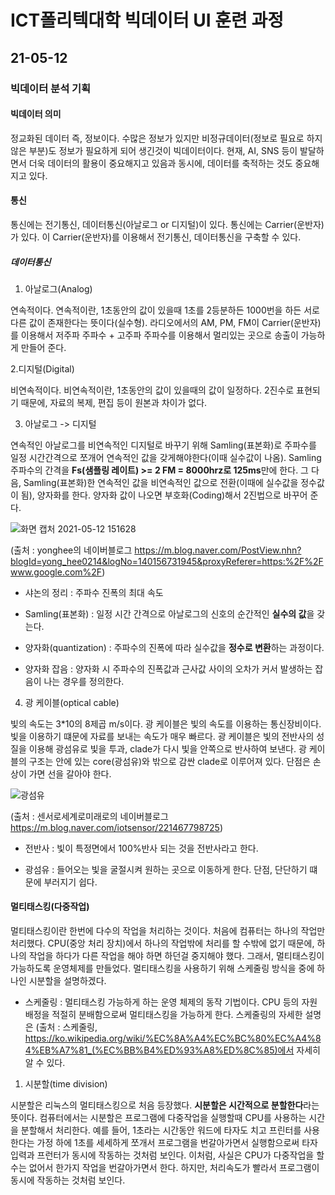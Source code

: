 # ICT폴리텍대학 빅데이터 UI 훈련 과정

## 21-05-12

### 빅데이터 분석 기획

#### 빅데이터 의미

정교화된 데이터 즉, 정보이다. 수많은 정보가 있지만 비정규데이터(정보로 필요로 하지 않은 부분)도 정보가 필요하게 되어 생긴것이 빅데이터이다. 현재, AI, SNS 등이 발달하면서 더욱 데이터의 활용이 중요해지고 있음과 동시에, 데이터를 축적하는 것도 중요해지고 있다.

#### 통신

통신에는 전기통신, 데이터통신(아날로그 or 디지털)이 있다.  통신에는 Carrier(운반자)가 있다. 이 Carrier(운반자)를 이용해서 전기통신, 데이터통신을 구축할 수 있다.

##### 데이터통신

1. 아날로그(Analog)

연속적이다. 연속적이란, 1초동안의 값이 있을때 1초를 2등분하든 1000번을 하든 서로 다른 값이 존재한다는 뜻이다(실수형). 라디오에서의 AM, PM, FM이 Carrier(운반자)를 이용해서 저주파 주파수 + 고주파 주파수를 이용해서 멀리있는 곳으로 송출이 가능하게 만들어 준다. 

2.디지털(Digital)

비연속적이다. 비연속적이란, 1초동안의 값이 있을때의 값이 일정하다. 2진수로 표현되기 때문에, 자료의 복제, 편집 등이 원본과 차이가 없다.

3. 아날로그 -> 디지털

연속적인 아날로그를 비연속적인 디지털로 바꾸기 위해 Samling(표본화)로 주파수를 일정 시간간격으로 쪼개어 연속적인 값을 갖게해야한다(이때 실수값이 나옴). Samling 주파수의 간격을 **Fs(샘플링 레이트) >= 2 FM =  8000hrz로 125ms**만에 한다. 그 다음, Samling(표본화)한 연속적인 값을 비연속적인 값으로 전환(이때에 실수값을 정수값이 됨), 양자화를 한다. 양자화 값이 나오면 부호화(Coding)해서 2진법으로 바꾸어 준다.

![화면 캡처 2021-05-12 151628](https://user-images.githubusercontent.com/76871728/117928571-b74fd380-b336-11eb-8205-27c78f6205c1.png)

(출처 : yonghee의 네이버블로그 https://m.blog.naver.com/PostView.nhn?blogId=yong_hee0214&logNo=140156731945&proxyReferer=https:%2F%2Fwww.google.com%2F)

+ 샤논의 정리 : 주파수 진폭의 최대 속도

+ Samling(표본화) : 일정 시간 간격으로 아날로그의 신호의 순간적인 **실수의 값**을 갖는다.

+ 양자화(quantization) : 주파수의 진폭에 따라 실수값을 **정수로 변환**하는 과정이다.

+ 양자화 잡음 : 양자화 시 주파수의 진폭값과 근사값 사이의 오차가 커서 발생하는 잡음이 나는 경우를 정의한다.

4. 광 케이블(optical cable)

빛의 속도는 3*10의 8제곱 m/s이다. 광 케이블은 빛의 속도를 이용하는 통신장비이다. 빛을 이용하기 떄문에 자료를 보내는 속도가 매우 빠르다. 광 케이블은 빛의 전반사의 성질을 이용해 광섬유로 빛을 투과, clade가 다시 빛을 안쪽으로 반사하여 보낸다. 광 케이블의 구조는 안에 있는 core(광섬유)와 밖으로 감싼 clade로 이루어져 있다.  단점은 손상이 가면 선을 갈아야 한다.

![광섬유](https://user-images.githubusercontent.com/76871728/117944669-78c31480-b348-11eb-81e0-333049b75b72.jpg)


(출처 : 센서로세계로미래로의 네이버블로그 https://m.blog.naver.com/iotsensor/221467798725)

+ 전반사 : 빛이 특정면에서 100%반사 되는 것을 전반사라고 한다.

+ 광섬유 : 들어오는 빛을 굴절시켜 원하는 곳으로 이동하게 한다. 단점, 단단하기 떄문에 부러지기 쉽다.


#### 멀티태스킹(다중작업) 

멀티태스킹이란 한번에 다수의 작업을 처리하는 것이다. 처음에 컴퓨터는 하나의 작업만 처리했다.  CPU(중앙 처리 장치)에서 하나의 작업밖에 처리를 할  수밖에 없기 때문에, 하나의 작업을 하다가 다른 작업을 해야 하면 하던걸 중지해야 했다. 그래서, 멀티태스킹이 가능하도록 운영체제를 만들었다. 멀티태스킹을 사용하기 위해 스케줄링 방식을 중에 하나인 시분할을 설명하겠다.

+ 스케줄링 : 멀티태스킹 가능하게 하는 운영 체제의 동작 기법이다. CPU 등의 자원 배정을 적절히 분배함으로써 멀티태스킹을 가능하게 한다. 스케줄링의 자세한 설명은  (출처 : 스케줄링, https://ko.wikipedia.org/wiki/%EC%8A%A4%EC%BC%80%EC%A4%84%EB%A7%81_(%EC%BB%B4%ED%93%A8%ED%8C%85)에서 자세히 알 수 있다.

1. 시분할(time division)

시분할은 리눅스의 멀티태스킹으로 처음 등장했다. **시분할은 시간적으로 분할한다**라는 뜻이다. 컴퓨터에서는 시분할은 프로그램에 다중작업을 실행할때 CPU를 사용하는 시간을 분할해서 처리한다. 예를 들어, 1초라는 시간동안 워드에 타자도 치고 프린터를 사용한다는 가정 하에 1초를 세세하게 쪼개서 프로그램을 번갈아가면서 실행함으로써 타자입력과 프런터가 동시에 작동하는 것처럼 보인다. 이처럼, 사실은 CPU가 다중작업을 할 수는 없어서 한가지 작업을 번갈아가면서 한다. 하지만, 처리속도가 빨라서 프로그램이 동시에 작동하는 것처럼 보인다.

